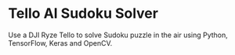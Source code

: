 # Tello AI Sudoku Solver
Use a DJI Ryze Tello to solve Sudoku puzzle in the air using Python, TensorFlow, Keras and OpenCV.
